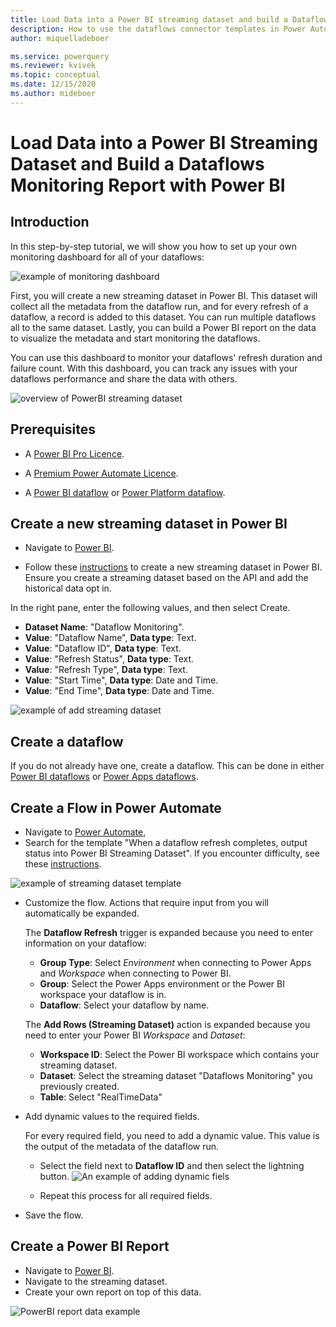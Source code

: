 ```yaml
---
title: Load Data into a Power BI streaming dataset and build a Dataflows Monitoring Report with Power BI
description: How to use the dataflows connector templates in Power Automate to create a dataflows monitoring report in Power BI
author: miquelladeboer

ms.service: powerquery
ms.reviewer: kvivek
ms.topic: conceptual
ms.date: 12/15/2020
ms.author: mideboer
---
```


# Load Data into a Power BI Streaming Dataset and Build a Dataflows Monitoring Report with Power BI

## Introduction

In this step-by-step tutorial, we will show you how to set up your own monitoring dashboard for all of your dataflows:

![example of monitoring dashboard](media/dashboard.PNG)

First, you will create a new streaming dataset in Power BI. This dataset will collect all the metadata from the dataflow run, and for every refresh of a dataflow, a record is added to this dataset. You can run multiple dataflows all to the same dataset. Lastly, you can build a Power BI report on the data to visualize the metadata and start monitoring the dataflows.

You can use this dashboard to monitor your dataflows' refresh duration and failure count. With this dashboard, you can track any issues with your dataflows performance and share the data with others. 

![overview of PowerBI streaming dataset](media/powerbi.PNG)

## Prerequisites

* A [Power BI Pro Licence](https://docs.microsoft.com/power-bi/admin/service-admin-purchasing-power-bi-pro).

* A [Premium Power Automate Licence](https://docs.microsoft.com/power-platform/admin/pricing-billing-skus).

* A [Power BI dataflow](https://docs.microsoft.com/power-bi/transform-model/dataflows/dataflows-introduction-self-service) or [Power Platform dataflow](https://docs.microsoft.com/powerapps/maker/common-data-service/create-and-use-dataflows).

## Create a new streaming dataset in Power BI

* Navigate to [Power BI](https://powerbi.microsoft.com).

* Follow these [instructions](https://docs.microsoft.com/power-bi/connect-data/service-real-time-streaming#set-up-your-real-time-streaming-dataset-in-power-bi) to create a new streaming dataset in Power BI. Ensure you create a streaming dataset based on the API and add the historical data opt in.

In the right pane, enter the following values, and then select Create.
   * **Dataset Name**: "Dataflow Monitoring".
   * **Value**: "Dataflow Name", **Data type**: Text.
   * **Value**: "Dataflow ID", **Data type**: Text.
   * **Value**: "Refresh Status", **Data type**: Text. 
   * **Value**: "Refresh Type", **Data type**: Text.
   * **Value**: "Start Time", **Data type**: Date and Time. 
   * **Value**: "End Time", **Data type**: Date and Time.

![example of add streaming dataset](media/addstreamingdatset.PNG)

## Create a dataflow

If you do not already have one, create a dataflow. This can be done in either [Power BI dataflows](https://docs.microsoft.com/power-bi/transform-model/dataflows/dataflows-introduction-self-service) or [Power Apps dataflows](https://docs.microsoft.com/powerapps/maker/common-data-service/create-and-use-dataflows).

## Create a Flow in Power Automate

* Navigate to [Power Automate](https://flow.microsoft.com),
* Search for the template "When a dataflow refresh completes, output status into Power BI Streaming Dataset". If you encounter difficulty, see these [instructions](https://docs.microsoft.com/power-automate/get-started-logic-template).

![example of streaming dataset template](media/streamingconnector.PNG)

* Customize the flow. Actions that require input from you will automatically be expanded.

   The **Dataflow Refresh** trigger is expanded because you need to enter information on your dataflow:
    * **Group Type**: Select *Environment* when connecting to Power Apps and *Workspace* when connecting to Power BI.
    * **Group**: Select the Power Apps environment or the Power BI workspace your dataflow is in.
    * **Dataflow**: Select your dataflow by name.

     The **Add Rows (Streaming Dataset)** action is expanded because you need to enter your Power BI *Workspace* and *Dataset*:
    * **Workspace ID**: Select the Power BI workspace which contains your streaming dataset.
    * **Dataset**: Select the streaming dataset "Dataflows Monitoring" you previously created.
    * **Table**: Select "RealTimeData"

* Add dynamic values to the required fields.

     For every required field, you need to add a dynamic value. This value is the output of the metadata of the dataflow run.
    * Select the field next to **Dataflow ID** and then select the lightning button.
    ![An example of adding dynamic fiels](media/dynamicstreaming.png)

    * Repeat this process for all required fields.

* Save the flow.

## Create a Power BI Report

* Navigate to [Power BI](https://powerbi.microsoft.com).
* Navigate to the streaming dataset.
* Create your own report on top of this data.

![PowerBI report data example](media/createyourownreport.PNG)
